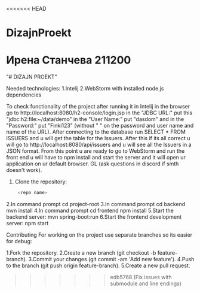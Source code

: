 <<<<<<< HEAD
# DizajnProekt

Ирена Станчева 211200
=======
"# DIZAJN PROEKT" 

Needed technologies:
1.Intelij
2.WebStorm with installed node.js dependencies

To check functionality of the project after running it in Intelij in the browser go to http://localhost:8080/h2-console/login.jsp in the "JDBC URL:" put this "jdbc:h2:file:~/data/demo" in the "User Name:" put "dasdom" and in the "Password:" put "Finki123" (without " " on the password and user name and name of the URL). After connecting to the database run SELECT * FROM ISSUERS and u will get the table for the Issuers. After this if its all correct u will go to http://localhost:8080/api/issuers and u will see all the Issuers in a JSON format. From this point u are ready to go to WebStorm and run the front end u will have to npm install and start the server and it will open ur application on ur default browser. GL (ask questions in discord if smth doesn't work).

1. Clone the repository:
   ```bash
	<repo name>
2.In command prompt
   cd project-root
3.In command prompt
   cd backend
   mvn install
4.In command prompt
   cd frontend
   npm install
5.Start the backend server:
  mvn spring-boot:run
6.Start the frontend development server:
  npm start
  

Contributing
For working on the project use separate branches so its easier for debug:

1.Fork the repository.
2.Create a new branch (git checkout -b feature-branch).
3.Commit your changes (git commit -am 'Add new feature').
4.Push to the branch (git push origin feature-branch).
5.Create a new pull request.
>>>>>>> edb5768 (Fix issues with submodule and line endings)
